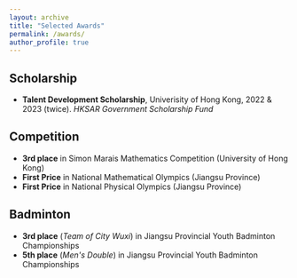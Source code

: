 ```yaml
---
layout: archive
title: "Selected Awards"
permalink: /awards/
author_profile: true
---
```

## Scholarship

* **Talent Development Scholarship**, Univerisity of Hong Kong, 2022 & 2023 (twice).
  *HKSAR Government Scholarship Fund*

## Competition

* **3rd place** in Simon Marais Mathematics Competition (University of Hong Kong)
* **First Price** in National Mathematical Olympics (Jiangsu Province)
* **First Price** in National Physical Olympics (Jiangsu Province)

## Badminton

* **3rd place** (*Team of City Wuxi*) in Jiangsu Provincial Youth Badminton Championships
* **5th place** (*Men's Double*) in Jiangsu Provincial Youth Badminton Championships
